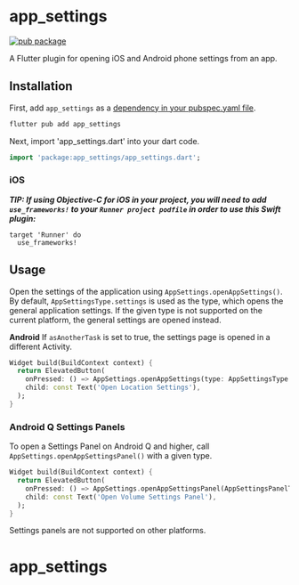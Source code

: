 # app_settings

[![pub package](https://img.shields.io/pub/v/app_settings.svg)](https://pub.dartlang.org/packages/app_settings)

A Flutter plugin for opening iOS and Android phone settings from an app.

## Installation

First, add `app_settings` as a [dependency in your pubspec.yaml file](https://pub.dev/packages/app_settings).

```dart
flutter pub add app_settings
```

Next, import 'app_settings.dart' into your dart code.

```dart
import 'package:app_settings/app_settings.dart';
```

### iOS
  ***TIP: If using Objective-C for iOS in your project, you will need to add `use_frameworks!` to your `Runner project podfile` in order to use this Swift plugin:***

```pod
target 'Runner' do
  use_frameworks!
```

## Usage

Open the settings of the application using `AppSettings.openAppSettings()`.
By default, `AppSettingsType.settings` is used as the type, which opens the general application settings.
If the given type is not supported on the current platform, the general settings are opened instead.

**Android** If `asAnotherTask` is set to true, the settings page is opened in a different Activity.

```dart
Widget build(BuildContext context) {
  return ElevatedButton(
    onPressed: () => AppSettings.openAppSettings(type: AppSettingsType.location),
    child: const Text('Open Location Settings'),
  );
}
```

### Android Q Settings Panels

To open a Settings Panel on Android Q and higher,
call `AppSettings.openAppSettingsPanel()` with a given type.

```dart
Widget build(BuildContext context) {
  return ElevatedButton(
    onPressed: () => AppSettings.openAppSettingsPanel(AppSettingsPanelType.volume),
    child: const Text('Open Volume Settings Panel'),
  );
}
```

Settings panels are not supported on other platforms.
# app_settings
